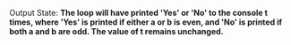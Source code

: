 Output State: **The loop will have printed 'Yes' or 'No' to the console t times, where 'Yes' is printed if either a or b is even, and 'No' is printed if both a and b are odd. The value of t remains unchanged.**
